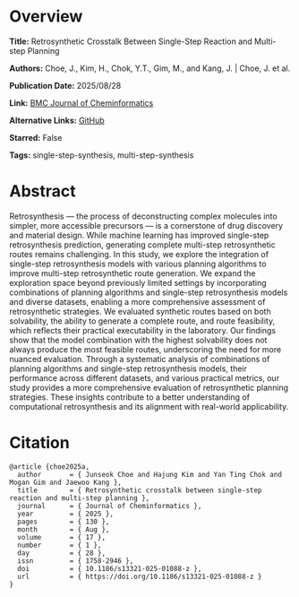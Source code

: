 # Overview
**Title:**
Retrosynthetic Crosstalk Between Single-Step Reaction and Multi-step Planning

**Authors:**
Choe, J., Kim, H., Chok, Y.T., Gim, M., and Kang, J. |
Choe, J. et al.

**Publication Date:**
2025/08/28

**Link:**
[BMC Journal of Cheminformatics](https://jcheminf.biomedcentral.com/articles/10.1186/s13321-025-01088-z)

**Alternative Links:**
[GitHub](https://github.com/dmis-lab/RetroCrosstalk)

**Starred:**
False

**Tags:**
single-step-synthesis, multi-step-synthesis


# Abstract
Retrosynthesis — the process of deconstructing complex molecules into simpler, more accessible precursors — is a cornerstone of drug discovery and material design.
While machine learning has improved single-step retrosynthesis prediction, generating complete multi-step retrosynthetic routes remains challenging.
In this study, we explore the integration of single-step retrosynthesis models with various planning algorithms to improve multi-step retrosynthetic route generation.
We expand the exploration space beyond previously limited settings by incorporating combinations of planning algorithms and single-step retrosynthesis models and diverse datasets, enabling a more comprehensive assessment of retrosynthetic strategies.
We evaluated synthetic routes based on both solvability, the ability to generate a complete route, and route feasibility, which reflects their practical executability in the laboratory.
Our findings show that the model combination with the highest solvability does not always produce the most feasible routes, underscoring the need for more nuanced evaluation.
Through a systematic analysis of combinations of planning algorithms and single-step retrosynthesis models, their performance across different datasets, and various practical metrics, our study provides a more comprehensive evaluation of retrosynthetic planning strategies.
These insights contribute to a better understanding of computational retrosynthesis and its alignment with real-world applicability.


# Citation
```
@article {choe2025a,
  author       = { Junseok Choe and Hajung Kim and Yan Ting Chok and Mogan Gim and Jaewoo Kang },
  title        = { Retrosynthetic crosstalk between single-step reaction and multi-step planning },
  journal      = { Journal of Cheminformatics },
  year         = { 2025 },
  pages        = { 130 },
  month        = { Aug },
  volume       = { 17 },
  number       = { 1 },
  day          = { 28 },
  issn         = { 1758-2946 },
  doi          = { 10.1186/s13321-025-01088-z },
  url          = { https://doi.org/10.1186/s13321-025-01088-z }
}
```
